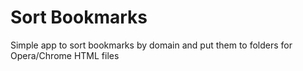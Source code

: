 # Sort Bookmarks

Simple app to sort bookmarks by domain and put them to folders for Opera/Chrome HTML files